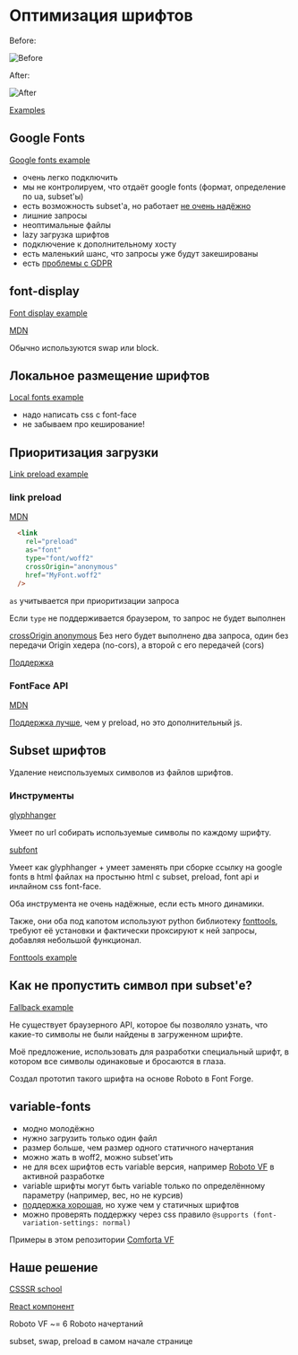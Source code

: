 # Оптимизация шрифтов

Before:

![Before](before.gif)

After:

![After](after.gif)

[Examples](https://yankovsky.github.io/font-optimization/)


## Google Fonts

[Google fonts example](https://yankovsky.github.io/font-optimization/examples/1-google-fonts/index.html)

* очень легко подключить
* мы не контролируем, что отдаёт google fonts (формат, определение по ua, subset'ы)
* есть возможность subset'а, но работает [не очень надёжно](https://github.com/Munter/subfont/issues/109)
* лишние запросы
* неоптимальные файлы
* lazy загрузка шрифтов
* подключение к дополнительному хосту
* есть маленький шанс, что запросы уже будут закешированы
* есть [проблемы с GDPR](https://github.com/google/fonts/issues/1495)



## font-display

[Font display example](https://yankovsky.github.io/font-optimization/examples/2-font-display/index.html)

[MDN](https://developer.mozilla.org/en-US/docs/Web/CSS/@font-face/font-display)

Обычно используются swap или block.



## Локальное размещение шрифтов

[Local fonts example](https://yankovsky.github.io/font-optimization/examples/3-local-fonts/index.html)

* надо написать css с font-face
* не забываем про кеширование!



## Приоритизация загрузки

[Link preload example](https://yankovsky.github.io/font-optimization/examples/4-link-preload/index.html)

### link preload

[MDN](https://developer.mozilla.org/en-US/docs/Web/HTML/Preloading_content)

```html
  <link
    rel="preload"
    as="font"
    type="font/woff2"
    crossOrigin="anonymous"
    href="MyFont.woff2"
  />
```

`as` учитывается при приоритизации запроса

Если `type` не поддерживается браузером, то запрос не будет выполнен

[crossOrigin anonymous](https://developer.mozilla.org/en-US/docs/Web/HTML/Preloading_content#Cross-origin_fetches)
Без него будет выполнено два запроса, один без передачи Origin хедера (no-cors), а второй с его передачей (cors)

[Поддержка](https://caniuse.com/#feat=link-rel-preload)

### FontFace API

[MDN](https://developer.mozilla.org/en-US/docs/Web/API/FontFace)

[Поддержка лучше](https://caniuse.com/#feat=mdn-api_fontface), чем у preload, но это дополнительный js.



## Subset шрифтов

Удаление неиспользуемых символов из файлов шрифтов.

### Инструменты

[glyphhanger](https://github.com/filamentgroup/glyphhanger)

Умеет по url собирать используемые символы по каждому шрифту.

[subfont](https://github.com/Munter/subfont)

Умеет как glyphhanger + умеет заменять при сборке ссылку на google fonts в html файлах 
на простыню html с subset, preload, font api и инлайном css font-face. 

Оба инструмента не очень надёжные, если есть много динамики.

Также, они оба под капотом используют python библиотеку [fonttools](https://github.com/fonttools/fonttools),
требуют её установки и фактически проксируют к ней запросы, добавляя небольшой функционал.

[Fonttools example](https://yankovsky.github.io/font-optimization/examples/5-fonttools/index.html)

## Как не пропустить символ при subset'е?

[Fallback example](https://yankovsky.github.io/font-optimization/examples/6-fallback/index.html)

Не существует браузерного API, которое бы позволяло узнать,
что какие-то символы не были найдены в загруженном шрифте.

Моё предложение, использовать для разработки специальный шрифт,
в котором все символы одинаковые и бросаются в глаза.

Создал прототип такого шрифта на основе Roboto в Font Forge.



## variable-fonts

* модно молодёжно
* нужно загрузить только один файл
* размер больше, чем размер одного статичного начертания
* можно жать в woff2, можно subset'ить
* не для всех шрифтов есть variable версия, например [Roboto VF](https://github.com/TypeNetwork/Roboto) в активной разработке
* variable шрифты могут быть variable только по определённому параметру (например, вес, но не курсив)
* [поддержка хорошая](https://caniuse.com/#feat=variable-fonts), но хуже чем у статичных шрифтов
* можно проверять поддержку через css правило `@supports (font-variation-settings: normal)`

Примеры в этом репозитории [Comforta VF](fonts/Comfortaa/README.txt)


## Наше решение

[CSSSR school](https://font-optimization.new-school-landing.csssr.cloud/ru)

[React компонент](https://yankovsky.github.io/font-optimization/examples/7-our-react-solution/Fonts.jsx)

Roboto VF ~= 6 Roboto начертаний

subset, swap, preload в самом начале странице

